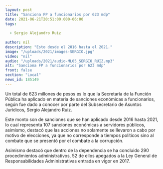 ```yaml
---
layout: post
title: "Sanciona FP a funcionarios por 623 mdp"
date: 2021-06-21T20:51:00.000-06:00
tags:
  
  - Sergio Alejandro Ruiz
  
author: nil
description: "Esto desde el 2016 hasta el 2021."
image: "/uploads/2021/images-SERGIO.jpg"
video: "nil"
audio: "/uploads/2021/audio-ML05_SERGIO_RUIZ.mp3"
alt: "Sanciona FP a funcionarios por 623 mdp"
front: false
section: "Local"
news_id: 185149
---
```


Un total de 623 millones de pesos es lo que la Secretaría de la Función Pública ha aplicado en materia de sanciones económicas a funcionarios, según fue dado a conocer por parte del Subsecretario de Asuntos Jurídicos, Sergio Alejandro Ruiz. 

Este monto son de sanciones que se han aplicado desde 2016 hasta 2021, lo cual representa 107 sanciones económicas a servidores públicos, asimismo, destacó que las acciones no solamente se llevaron a cabo por motivo de elecciones, ya que no corresponde a tiempos políticos sino al combate que se presentó por el combate a la corrupción.

Asimismo destacó que dentro de la dependencia se ha concluido 290 procedimientos administrativos, 52 de ellos apegados a la Ley General de Responsabilidades Administrativas entrada en vigor en 2017.
